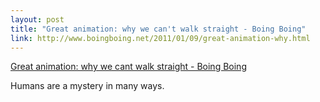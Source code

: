 ```yaml
--- 
layout: post
title: "Great animation: why we can't walk straight - Boing Boing"
link: http://www.boingboing.net/2011/01/09/great-animation-why.html
---
```

<a href=
"http://www.boingboing.net/2011/01/09/great-animation-why.html">Great
animation: why we cant walk straight - Boing Boing</a>

<p>Humans are a mystery in many ways.</p>
